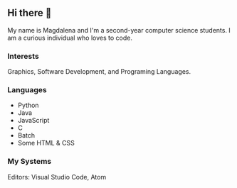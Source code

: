 ## Hi there 👋
 My name is Magdalena and I'm a second-year computer science students. I am a curious individual who loves to code.

### Interests
Graphics, Software Development, and Programing Languages.

### Languages

- Python
- Java
- JavaScript
- C
- Batch 
- Some HTML & CSS

### My Systems
Editors: Visual Studio Code, Atom

<!--
**mdhima/mdhima** is a ✨ _special_ ✨ repository because its `README.md` (this file) appears on your GitHub profile.

Here are some ideas to get you started:

- 🔭 I’m currently working on improving my CSS, HTML and JavaScript skills
- 🌱 I’m currently learning C
- 👯 I’m looking to collaborate on ...
- 🤔 I’m looking for help with ...
- 💬 Ask me about ...
- 📫 How to reach me: https://www.linkedin.com/in/magdalenadhima/
- 😄 Pronouns: ...
- ⚡ Fun fact: I'm good using Python, Java and JavaScript
-->

